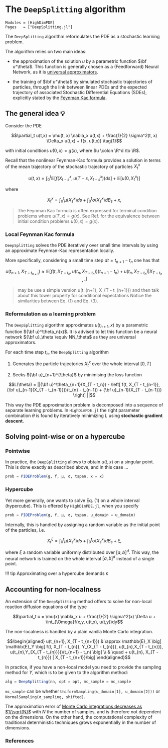 # The `DeepSplitting` algorithm

```@autodocs
Modules = [HighDimPDE]
Pages   = ["DeepSplitting.jl"]
```

The `DeepSplitting` algorithm reformulates the PDE as a stochastic learning problem.

The algorithm relies on two main ideas:

- the approximation of the solution $u$ by a parametric function $\bf u^\theta$. This function is generally chosen as a (Feedforward) Neural Network, as it is [universal approximators](https://en.wikipedia.org/wiki/Universal_approximation_theorem).

- the training of $\bf u^\theta$ by simulated stochastic trajectories of particles, through the link between linear PDEs and the expected trajectory of associated Stochastic Differential Equations (SDEs), explicitly stated by the [Feynman Kac formula](https://en.wikipedia.org/wiki/Feynman–Kac_formula).

## The general idea 💡
Consider the PDE
```math
\partial_t u(t,x) = \mu(t, x) \nabla_x u(t,x) + \frac{1}{2} \sigma^2(t, x) \Delta_x u(t,x) + f(x, u(t,x)) \tag{1}
```
with initial conditions $u(0, x) = g(x)$, where $u \colon \R^d \to \R$. 

Recall that the nonlinear Feynman-Kac formula provides a solution in terms of the mean trajectory of the stochastic trajectory of particles  $X^x_t$ 
```math
u(t, x) = \int_0^t \mathbb{E} \left[ f(X^x_{t - s}, u(T-s, X^x_{t - s}))ds \right] + \mathbb{E} \left[ u(0, X^x_t) \right] \tag{2}
```
where 
```math
X_t^x = \int_0^t \mu(X_s^x)ds + \int_0^t\sigma(X_s^x)dB_s + x,
```

> The Feynman Kac formula is often expressed for terminal condition problems where $u(T,x) = g(x)$. See Ref. for the equivalence between initial condition problems $u(0,x) = g(x)$.

### Local Feynman Kac formula
`DeepSplitting` solves the PDE iteratively over small time intervals by using an approximate Feynman-Kac representation locally.

More specifically, considering a small time step $dt = t_{n+1} - t_n$ one has that
```math
u(t_{n+1}, X_{T - t_{n+1}}) \approx \mathbb{E} \left[ f(t, X_{T - t_{n}}, u(t_{n},X_{T - t_{n}}))(t_{n+1} - t_n) + u(t_{n}, X_{T - t_{n}}) | X_{T - t_{n+1}}\right] \tag{3}
```

> may be use a simple version u(t_{n+1}, X_{T - t_{n+1}}) and then talk about this tower property for conditional expectations
Notice the similarities between Eq. (1) and Eq. (3).

### Reformulation as a learning problem
The `DeepSplitting` algorithm approximates $u(t_{n+1}, x)$ by a parametric function ${\bf u}^\theta_n(x)$. It is advised to let this function be a neural network ${\bf u}_\theta \equiv NN_\theta$ as they are universal approximators.

For each time step $t_n$, the `DeepSplitting` algorithm 

1. Generates the particle trajectories $X_t^x$ over the whole interval $[0,T]$

2. Seeks ${\bf u}_{n+1}^{\theta}$  by minimising the loss function

```math
L(\theta) = ||{\bf u}^\theta_{n+1}(X_{T - t_n}) - \left[ f(t, X_{T - t_{n-1}}, {\bf u}_{n-1}(X_{T - t_{n-1}}))(t_{n} - t_{n-1}) + {\bf u}_{n-1}(X_{T - t_{n-1}}) \right] ||
```


This way the PDE approximation problem is decomposed into a sequence of separate learning problems.
In `HighDimPDE.jl` the right parameter combination $\theta$ is found by iteratively minimizing $L$ using **stochastic gradient descent**.

## Solving point-wise or on a hypercube

### Pointwise
In practice, the `DeepSplitting` allows to obtain $u(t,x)$ on a singular point. This is done exactly as described above, and in this case ...

```julia
prob = PIDEProblem(g, f, μ, σ, tspan, x = x)
```

### Hypercube
Yet more generally, one wants to solve Eq. (1) on a whole interval (hypercube). This is offered by `HighDimPDE.jl`, when you specify

```julia
prob = PIDEProblem(g, f, μ, σ, tspan, u_domain = u_domain)
```
Internally, this is handled by assigning a random variable as the initial point of the particles, i.e.
```math
X_t^\xi = \int_0^t \mu(X_s^x)ds + \int_0^t\sigma(X_s^x)dB_s + \xi,
```
where $\xi$ a random variable uniformly distributed over $[a,b]^d$. This way, the neural network is trained on the whole interval $[a,b]^d$ instead of a single point.

!!! tip
    Approximating over a hypercube demands `K` 

## Accounting for non-localness
An extension of the `DeepSplitting` method offers to solve for non-local reaction diffusion equations of the type
```math
\partial_t u = \mu(x) \nabla_x u + \frac{1}{2} \sigma^2(x) \Delta u + \int_{\Omega}f(x,y, u(t,x), u(t,y))dy
```

The non-localness is handled by a plain vanilla Monte Carlo integration.
```math
\begin{aligned}
u(t_{n+1}, X_{T - t_{n+1}}) & \approx  \mathbb{E}_X \big[ \mathbb{E}_Y \big[ f(t, X_{T - t_{n}}, Y_{X_{T - t_{n}}}, u(t_{n},X_{T - t_{n}}), u(t_{n},Y_{X_{T - t_{n}}}))(t_{n+1} - t_n) \big] \\
                            & \quad + u(t_{n}, X_{T - t_{n}}) | X_{T - t_{n+1}}\big]
\end{aligned}
```

In practice, if you have a non-local model you need to provide the sampling method for $Y$, which is to be given to the algorithm method: 

```julia
alg = DeepSplitting(nn, opt = opt, mc_sample = mc_sample
```

`mc_sample` can be whether `UniformSampling(u_domain[1], u_domain[2]))` or ` NormalSampling(σ_sampling, shifted)`.

The approximation error of [Monte Carlo integrations decreases as $1/\sqrt{N}$](https://en.wikipedia.org/wiki/Monte_Carlo_integration) with $N$ the number of samples, and is therefore not dependent on the dimensions. On the other hand, the computational complexity of traditional deterministic techniques grows exponentially in the number of dimensions. 

### References
